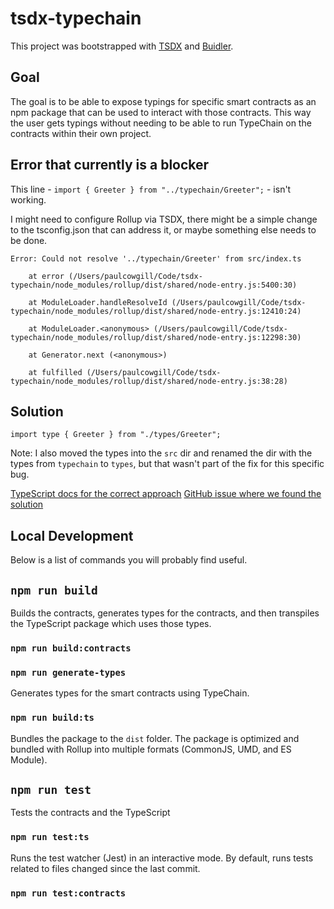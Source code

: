 # tsdx-typechain

This project was bootstrapped with [TSDX](https://github.com/jaredpalmer/tsdx) and [Buidler](https://buidler.dev).

## Goal

The goal is to be able to expose typings for specific smart contracts as an npm package that can be used to interact with those contracts. This way the user gets typings without needing to be able to run TypeChain on the contracts within their own project.

## Error that currently is a blocker

This line - `import { Greeter } from "../typechain/Greeter";` - isn't working.

I might need to configure Rollup via TSDX, there might be a simple change to the tsconfig.json that can address it, or maybe something else needs to be done.

```
Error: Could not resolve '../typechain/Greeter' from src/index.ts

    at error (/Users/paulcowgill/Code/tsdx-typechain/node_modules/rollup/dist/shared/node-entry.js:5400:30)

    at ModuleLoader.handleResolveId (/Users/paulcowgill/Code/tsdx-typechain/node_modules/rollup/dist/shared/node-entry.js:12410:24)

    at ModuleLoader.<anonymous> (/Users/paulcowgill/Code/tsdx-typechain/node_modules/rollup/dist/shared/node-entry.js:12298:30)

    at Generator.next (<anonymous>)

    at fulfilled (/Users/paulcowgill/Code/tsdx-typechain/node_modules/rollup/dist/shared/node-entry.js:38:28)
```

## Solution

`import type { Greeter } from "./types/Greeter";`

Note: I also moved the types into the `src` dir and renamed the dir with the types from `typechain` to `types`, but that wasn't part of the fix for this specific bug.

[TypeScript docs for the correct approach](https://www.typescriptlang.org/docs/handbook/release-notes/typescript-3-8.html)
[GitHub issue where we found the solution](https://github.com/ethereum-ts/TypeChain/issues/247#issuecomment-648139358)

## Local Development

Below is a list of commands you will probably find useful.

## `npm run build`
Builds the contracts, generates types for the contracts, and then transpiles the TypeScript package which uses those types.

### `npm run build:contracts`

### `npm run generate-types`
Generates types for the smart contracts using TypeChain.

### `npm run build:ts`

Bundles the package to the `dist` folder.
The package is optimized and bundled with Rollup into multiple formats (CommonJS, UMD, and ES Module).

## `npm run test`
Tests the contracts and the TypeScript

### `npm run test:ts`

Runs the test watcher (Jest) in an interactive mode.
By default, runs tests related to files changed since the last commit.

### `npm run test:contracts`
